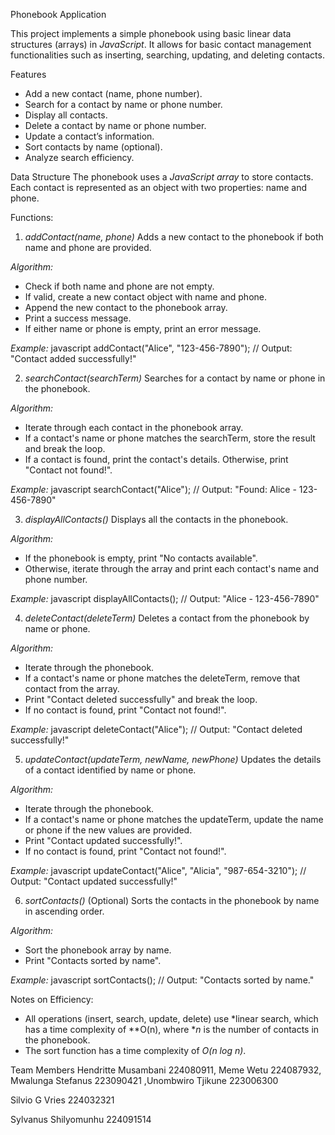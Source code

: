  Phonebook Application

This project implements a simple phonebook using basic linear data structures (arrays) in *JavaScript*. It allows for basic contact management functionalities such as inserting, searching, updating, and deleting contacts.

 Features
- Add a new contact (name, phone number).
- Search for a contact by name or phone number.
- Display all contacts.
- Delete a contact by name or phone number.
- Update a contact’s information.
- Sort contacts by name (optional).
- Analyze search efficiency.

 Data Structure
The phonebook uses a *JavaScript array* to store contacts. Each contact is represented as an object with two properties: name and phone.

 Functions:

 1. *addContact(name, phone)*
Adds a new contact to the phonebook if both name and phone are provided.

*Algorithm:*
- Check if both name and phone are not empty.
- If valid, create a new contact object with name and phone.
- Append the new contact to the phonebook array.
- Print a success message.
- If either name or phone is empty, print an error message.

*Example:*
javascript
addContact("Alice", "123-456-7890");
// Output: "Contact added successfully!"


 2. *searchContact(searchTerm)*
Searches for a contact by name or phone in the phonebook.

*Algorithm:*
- Iterate through each contact in the phonebook array.
- If a contact's name or phone matches the searchTerm, store the result and break the loop.
- If a contact is found, print the contact's details. Otherwise, print "Contact not found!".

*Example:*
javascript
searchContact("Alice");
// Output: "Found: Alice - 123-456-7890"


 3. *displayAllContacts()*
Displays all the contacts in the phonebook.

*Algorithm:*
- If the phonebook is empty, print "No contacts available".
- Otherwise, iterate through the array and print each contact's name and phone number.

*Example:*
javascript
displayAllContacts();
// Output: "Alice - 123-456-7890"


4. *deleteContact(deleteTerm)*
Deletes a contact from the phonebook by name or phone.

*Algorithm:*
- Iterate through the phonebook.
- If a contact's name or phone matches the deleteTerm, remove that contact from the array.
- Print "Contact deleted successfully" and break the loop.
- If no contact is found, print "Contact not found!".

*Example:*
javascript
deleteContact("Alice");
// Output: "Contact deleted successfully!"


 5. *updateContact(updateTerm, newName, newPhone)*
Updates the details of a contact identified by name or phone.

*Algorithm:*
- Iterate through the phonebook.
- If a contact's name or phone matches the updateTerm, update the name or phone if the new values are provided.
- Print "Contact updated successfully!".
- If no contact is found, print "Contact not found!".

*Example:*
javascript
updateContact("Alice", "Alicia", "987-654-3210");
// Output: "Contact updated successfully!"


 6. *sortContacts()* (Optional)
Sorts the contacts in the phonebook by name in ascending order.

*Algorithm:*
- Sort the phonebook array by name.
- Print "Contacts sorted by name".

*Example:*
javascript
sortContacts();
// Output: "Contacts sorted by name."


Notes on Efficiency:
- All operations (insert, search, update, delete) use *linear search, which has a time complexity of **O(n), where **n* is the number of contacts in the phonebook.
- The sort function has a time complexity of *O(n log n)*.

Team Members
Hendritte Musambani 224080911, Meme Wetu 224087932, Mwalunga Stefanus 223090421 ,Unombwiro Tjikune
223006300

Silvio G Vries
 224032321

Sylvanus Shilyomunhu
224091514
